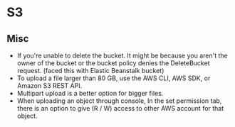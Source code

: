 # S3






## Misc

- If you're unable to delete the bucket. It might be because you aren't the owner of the bucket or the bucket policy denies the DeleteBucket request. (faced this with Elastic Beanstalk bucket)
- To upload a file larger than 80 GB, use the AWS CLI, AWS SDK, or Amazon S3 REST API.
- Multipart upload is a better option for bigger files.
- When uploading an object through console, In the set permission tab, there is an option to give (R / W) access to other AWS account for that object.